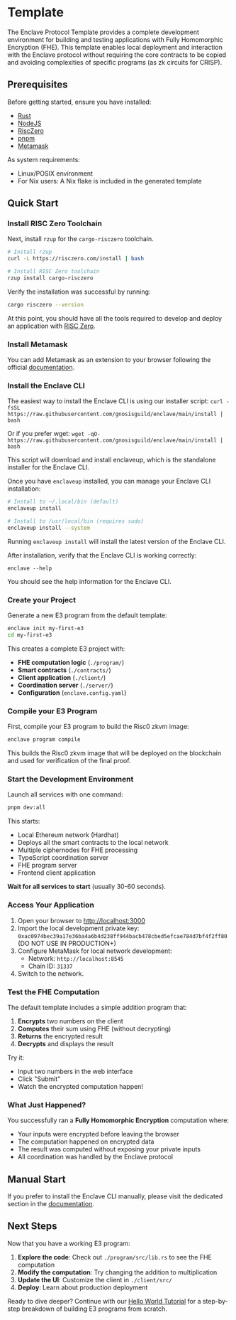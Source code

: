# Template

The Enclave Protocol Template provides a complete development environment for building and testing applications with Fully Homomorphic Encryption (FHE). This template enables local deployment and interaction with the Enclave protocol without requiring the core contracts to be copied and avoiding complexities of specific programs (as zk circuits for CRISP).

## Prerequisites

Before getting started, ensure you have installed:

- [Rust](https://rust-lang.org/tools/install/)
- [NodeJS](https://nodejs.org/en/download)
- [RiscZero](https://dev.risczero.com/api/zkvm/install)
- [pnpm](https://pnpm.io)
- [Metamask](https://metamask.io)

As system requirements:

- Linux/POSIX environment
- For Nix users: A Nix flake is included in the generated template

## Quick Start

### Install RISC Zero Toolchain

Next, install `rzup` for the `cargo-risczero` toolchain.

```sh
# Install rzup
curl -L https://risczero.com/install | bash

# Install RISC Zero toolchain
rzup install cargo-risczero
```

Verify the installation was successful by running:

```sh
cargo risczero --version
```

At this point, you should have all the tools required to develop and deploy an application with
[RISC Zero](https://www.risczero.com).

### Install Metamask

You can add Metamask as an extension to your browser following the official
[documentation](https://metamask.io).
### Install the Enclave CLI

The easiest way to install the Enclave CLI is using our installer script:
`curl -fsSL https://raw.githubusercontent.com/gnosisguild/enclave/main/install | bash`

Or if you prefer wget:
`wget -qO- https://raw.githubusercontent.com/gnosisguild/enclave/main/install | bash`

This script will download and install enclaveup, which is the standalone installer for the Enclave CLI.

Once you have `enclaveup` installed, you can manage your Enclave CLI installation:

```bash
# Install to ~/.local/bin (default)
enclaveup install

# Install to /usr/local/bin (requires sudo)
enclaveup install --system
```

Running `enclaveup install` will install the latest version of the Enclave CLI.

After installation, verify that the Enclave CLI is working correctly:

`enclave --help`

You should see the help information for the Enclave CLI.

### Create your Project

Generate a new E3 program from the default template:

```bash
enclave init my-first-e3
cd my-first-e3
```

This creates a complete E3 project with:

- **FHE computation logic** (`./program/`)
- **Smart contracts** (`./contracts/`)
- **Client application** (`./client/`)
- **Coordination server** (`./server/`)
- **Configuration** (`enclave.config.yaml`)

### Compile your E3 Program

First, compile your E3 program to build the Risc0 zkvm image:

```bash
enclave program compile
```

This builds the Risc0 zkvm image that will be deployed on the blockchain and used for verification of the final proof.

### Start the Development Environment

Launch all services with one command:

```bash
pnpm dev:all
```

This starts:

- Local Ethereum network (Hardhat)
- Deploys all the smart contracts to the local network
- Multiple ciphernodes for FHE processing
- TypeScript coordination server
- FHE program server
- Frontend client application

**Wait for all services to start** (usually 30-60 seconds).

### Access Your Application

1. Open your browser to [http://localhost:3000](http://localhost:3000)
2. Import the local development private key: `0xac0974bec39a17e36ba4a6b4d238ff944bacb478cbed5efcae784d7bf4f2ff80` (DO NOT USE IN PRODUCTION+)
3. Configure MetaMask for local network development:
   - Network: `http://localhost:8545`
   - Chain ID: `31337`
4. Switch to the network.

### Test the FHE Computation

The default template includes a simple addition program that:

1. **Encrypts** two numbers on the client
2. **Computes** their sum using FHE (without decrypting)
3. **Returns** the encrypted result
4. **Decrypts** and displays the result

Try it:

- Input two numbers in the web interface
- Click "Submit"
- Watch the encrypted computation happen!

### What Just Happened?

You successfully ran a **Fully Homomorphic Encryption** computation where:

- Your inputs were encrypted before leaving the browser
- The computation happened on encrypted data
- The result was computed without exposing your private inputs
- All coordination was handled by the Enclave protocol

## Manual Start

If you prefer to install the Enclave CLI manually, please visit the dedicated section in the [documentation](https://docs.enclave.gg/installation#manual-installation).
## Next Steps

Now that you have a working E3 program:

1. **Explore the code**: Check out `./program/src/lib.rs` to see the FHE computation
2. **Modify the computation**: Try changing the addition to multiplication
3. **Update the UI**: Customize the client in `./client/src/`
4. **Deploy**: Learn about production deployment

Ready to dive deeper? Continue with our [Hello World Tutorial](https://docs.enclave.gg/hello-world-tutorial) for a step-by-step breakdown of building E3 programs from scratch.
